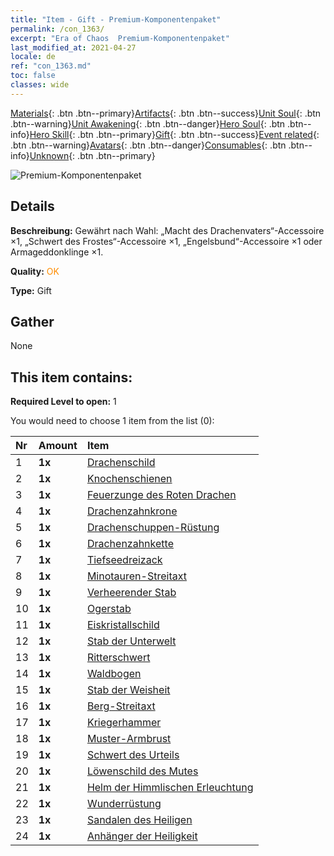 ```yaml
---
title: "Item - Gift - Premium-Komponentenpaket"
permalink: /con_1363/
excerpt: "Era of Chaos  Premium-Komponentenpaket"
last_modified_at: 2021-04-27
locale: de
ref: "con_1363.md"
toc: false
classes: wide
---
```

 [Materials](/ItemsDE/){: .btn .btn--primary}[Artifacts](/ItemsDE/Artifacts/){: .btn .btn--success}[Unit Soul](/ItemsDE/UnitSoul/){: .btn .btn--warning}[Unit Awakening](/ItemsDE/UnitAwakening/){: .btn .btn--danger}[Hero Soul](/ItemsDE/HeroSoul/){: .btn .btn--info}[Hero Skill](/ItemsDE/HeroSkill/){: .btn .btn--primary}[Gift](/ItemsDE/Gift/){: .btn .btn--success}[Event related](/ItemsDE/Events/){: .btn .btn--warning}[Avatars](/ItemsDE/Avatars/){: .btn .btn--danger}[Consumables](/ItemsDE/Consumables/){: .btn .btn--info}[Unknown](/ItemsDE/Unknown/){: .btn .btn--primary}

 ![Premium-Komponentenpaket](/images/t/i_907046.png)

## Details
 **Beschreibung:** Gewährt nach Wahl: „Macht des Drachenvaters“-Accessoire ×1, „Schwert des Frostes“-Accessoire ×1, „Engelsbund“-Accessoire ×1 oder Armageddonklinge ×1.

 **Quality:** <span style="color: #FF8C00">OK</span>

 **Type:** Gift

## Gather

  None

## This item contains:

 **Required Level to open:** 1

 You would need to choose 1 item from the list (0):

  | Nr | Amount |     Item    |
  |:---|:-------|:------------|
  | 1 |  **1x** | [Drachenschild](/ItemsDE/art_144/) |  | 
  | 2 |  **1x** | [Knochenschienen](/ItemsDE/art_145/) |  | 
  | 3 |  **1x** | [Feuerzunge des Roten Drachen](/ItemsDE/art_146/) |  | 
  | 4 |  **1x** | [Drachenzahnkrone](/ItemsDE/art_147/) |  | 
  | 5 |  **1x** | [Drachenschuppen-Rüstung](/ItemsDE/art_148/) |  | 
  | 6 |  **1x** | [Drachenzahnkette](/ItemsDE/art_149/) |  | 
  | 7 |  **1x** | [Tiefseedreizack](/ItemsDE/art_160/) |  | 
  | 8 |  **1x** | [Minotauren-Streitaxt](/ItemsDE/art_161/) |  | 
  | 9 |  **1x** | [Verheerender Stab](/ItemsDE/art_162/) |  | 
  | 10 |  **1x** | [Ogerstab](/ItemsDE/art_163/) |  | 
  | 11 |  **1x** | [Eiskristallschild](/ItemsDE/art_164/) |  | 
  | 12 |  **1x** | [Stab der Unterwelt](/ItemsDE/art_165/) |  | 
  | 13 |  **1x** | [Ritterschwert](/ItemsDE/art_166/) |  | 
  | 14 |  **1x** | [Waldbogen](/ItemsDE/art_167/) |  | 
  | 15 |  **1x** | [Stab der Weisheit](/ItemsDE/art_168/) |  | 
  | 16 |  **1x** | [Berg-Streitaxt](/ItemsDE/art_169/) |  | 
  | 17 |  **1x** | [Kriegerhammer](/ItemsDE/art_170/) |  | 
  | 18 |  **1x** | [Muster-Armbrust](/ItemsDE/art_171/) |  | 
  | 19 |  **1x** | [Schwert des Urteils](/ItemsDE/art_150/) |  | 
  | 20 |  **1x** | [Löwenschild des Mutes](/ItemsDE/art_151/) |  | 
  | 21 |  **1x** | [Helm der Himmlischen Erleuchtung](/ItemsDE/art_152/) |  | 
  | 22 |  **1x** | [Wunderrüstung](/ItemsDE/art_153/) |  | 
  | 23 |  **1x** | [Sandalen des Heiligen](/ItemsDE/art_154/) |  | 
  | 24 |  **1x** | [Anhänger der Heiligkeit](/ItemsDE/art_155/) |  | 

